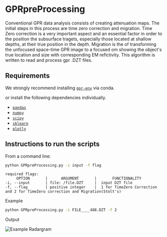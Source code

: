 # GPRpreProcessing

Conventional GPR data analysis consists of creating attenuation maps. The initial steps in this process are time zero correction and migration. Time Zero correction is a very important aspect and an essential factor in order to the position the subsurface tragets, especially those located at shallow depths, at their true position in the depth. Migration is the of transforming the unfocused space-time GPR image to a focused om showing the object's true location and size with corresponding EM reflctivity. This algorithm is written to read and process gpr .DZT files.


## Requirements

We strongly recommend installing  [`gpr-env`](https://github.com/TFHRCFASTNDElab/CHARISMA/tree/main/ground-penetrating-radar/environment) via conda.

or install the following dependencies individually. 

- [`pandas`](https://pandas.pydata.org/)
- [`numpy`](http://www.numpy.org/)
- [`scipy`](https://www.scipy.org/)
- [`sklearn`](https://scikit-learn.org/stable/)
- [`plotly`](https://plotly.com/python/getting-started/)



## Instructions to run the scripts

From a command line:

```bash
python GPRpreProcessing.py -i input -f flag
```
```
required flags:
     OPTION       |      ARGUMENT       |       FUNCTIONALITY
-i, --input       | file: /file.DZT     |  input DZT file
-f, --flag        | positive integer    |  1 for TimeZero Correction and 2 for TimeZero correction and Migration(Stolt's)

```
Example
```bash
python GPRpreProcessing.py -i FILE____488.DZT -f 2
```
Output

![Example Radargram](https://github.com/TFHRCFASTNDElab/CHARISMA/blob/main/ground-penetrating-radar/GPRpreProcessing/output.png)
